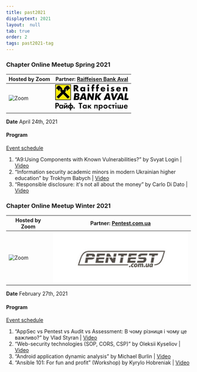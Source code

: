 ```yaml
---
title: past2021
displaytext: 2021
layout:  null
tab: true
order: 2
tags: past2021-tag
---
```


### Chapter Online Meetup Spring 2021

| Hosted by Zoom | Partner: [Raiffeisen Bank Aval](https://raiffeisen.ua/)    |
| -------------------------------------------------------- | ------------------------------------------------------------------- |
| ![Zoom](assets/images/partners/zoom.png "Zoom")          | ![Pentest.com.ua](assets/images/partners/Raiff2.jpg "Райффайзен Банк Аваль"  )|

**Date** April 24th, 2021 


#### Program

[Event
schedule](https://cfp.owaspukraine.org/okw2021/)

1.  “A9:Using Components with Known Vulnerabilities?” by Svyat Login |
    [Video](https://www.youtube.com/watch?v=Vkc3P7byr4k&list=PLDLqQj8RuUFvlLDiPjIG-M-7GCZIB16wd&index=1&t=0s)
2.  “Information security academic minors in modern Ukrainian higher education” by Trokhym Babych |
    [Video](https://www.youtube.com/watch?v=3TDsC7SKP_s&list=PLDLqQj8RuUFvlLDiPjIG-M-7GCZIB16wd&index=2&t=0s)
3.  “Responsible disclosure: it's not all about the money” by Carlo Di Dato | 
    [Video](https://www.youtube.com/watch?v=6UTE0Riud8o&list=PLDLqQj8RuUFvlLDiPjIG-M-7GCZIB16wd&index=3&t=0s)
    
    
### Chapter Online Meetup Winter 2021

| Hosted by Zoom | Partner: [Pentest.com.ua](https://pentest.com.ua)    |
| -------------------------------------------------------- | ------------------------------------------------------------------- |
| ![Zoom](assets/images/partners/zoom.png "Zoom")                | ![Pentest.com.ua](assets/images/partners/pentestcomua.png "Pentest.com.ua") |

**Date** February 27th, 2021 


#### Program

[Event
schedule](https://cfp.owaspukraine.org/okw2021/)

1.  “AppSec vs Pentest vs Audit vs Assessment: В чому різниця і чому це важливо?” by Vlad Styran |
    [Video](https://www.youtube.com/watch?v=D86drFlxUzk&list=PLDLqQj8RuUFsCP3X3xE2WKj_s7gBzB97-&index=1&t=0s)
2.  “Web-security technologies (SOP, CORS, CSP)” by Oleksii Kyseliov |
    [Video](https://www.youtube.com/watch?v=u2tmLrwv-nc&list=PLDLqQj8RuUFsCP3X3xE2WKj_s7gBzB97-&index=2&t=0s)
3.  “Android application dynamic analysis” by Michael Burlin |
    [Video](https://www.youtube.com/watch?v=KrwQlgeZn7I&list=PLDLqQj8RuUFsCP3X3xE2WKj_s7gBzB97-&index=3&t=0s)
4.  “Ansible 101: For fun and profit” (Workshop) by Kyrylo Hobreniak |
    [Video](https://www.youtube.com/watch?v=40qYHIIo3JM&list=PLDLqQj8RuUFsCP3X3xE2WKj_s7gBzB97-&index=4&t=0s)
